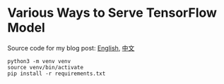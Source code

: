 # Various Ways to Serve TensorFlow Model

Source code for my blog post: [English][1], [中文][2]

```
python3 -m venv venv
source venv/bin/activate
pip install -r requirements.txt
```

[1]: http://shzhangji.com/
[2]: http://shzhangji.com/cnblogs/
